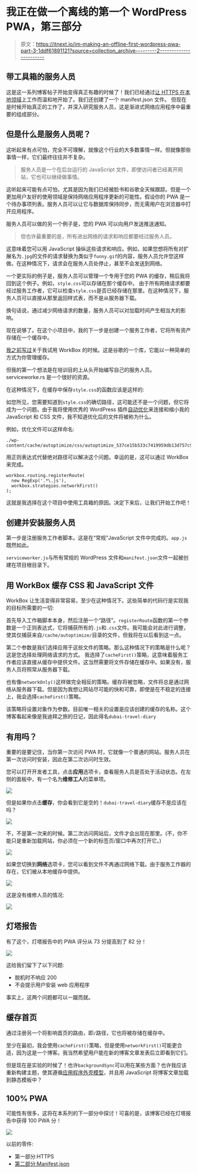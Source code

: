 # 我正在做一个离线的第一个 WordPress PWA，第三部分

> 原文：<https://itnext.io/im-making-an-offline-first-wordpress-pwa-part-3-1ddf61891121?source=collection_archive---------2----------------------->

## 带工具箱的服务人员

这是这一系列博客帖子开始变得真正有趣的时候了！我们已经通过[让 HTTPS 在本地领域](https://medium.com/@stefanledin/im-making-an-offline-first-wordpress-pwa-part-1-6ae90ea672a4)上工作而温和地开始了。我们还创建了一个 manifest.json 文件。
但现在是时候开始真正的工作了，并深入研究服务人员，这是渐进式网络应用程序中最重要的组成部分。

## 但是什么是服务人员呢？

这听起来有点可怕，完全不可理解，就像这个行业的大多数事情一样。但就像那些事情一样，它们最终往往并不复杂。

> 服务人员是一个在后台运行的 JavaScript 文件，即使访问者已经离开网站，它也可以继续做事情。

这听起来可能有点可怕，尤其是因为我们已经被脸书和谷歌全天候跟踪。但是一个更加用户友好的使用领域是保持网络应用程序更新的可能性。假设你的 PWA 是一个待办事项列表。服务人员可以让它与数据库保持同步，而无需用户在浏览器中打开应用程序。

服务人员可以做的另一个例子是，您的 PWA 可以向用户发送推送通知。

> 但也许最重要的是，所有进出网络的请求和响应都要经过服务人员。

这意味着您可以用 JavaScript 操纵这些请求和响应。例如，如果您想将所有对扩展名为`.jpg`的文件的请求替换为类似于`funny.gif`的内容，服务人员允许您这样做。在这种情况下，请求会在服务人员处停止，甚至不会发送到网络。

一个更实际的例子是，服务人员可以管理一个专用于您的 PWA 的缓存，稍后我将回到这个例子。例如，`style.css`可以存储在那个缓存中。
由于所有网络请求都要经过服务工作者，它可以检查`style.css`是否已经存储在那里。在这种情况下，服务人员可以直接从那里返回样式表，而不是从服务器下载。

换句话说，通过减少网络请求的数量，服务人员可以对加载时间产生相当大的影响。

现在说够了。在这个小项目中，我的下一步是创建一个服务工作者，它将所有资产存储在一个缓存中。

[我之前写过](https://medium.com/@stefanledin/a-basic-service-worker-with-workbox-473fff5bbd9b)关于我试用 WorkBox 的时候。这是谷歌的一个库，它能以一种简单的方式为你管理缓存。

但我的第一个想法是在培训目的上从头开始编写自己的服务人员。serviceworke.rs 是一个很好的资源。

在这种情况下，在缓存中保存`style.css`的函数应该是这样的:

如您所见，您需要知道到`style.css`的确切路径，这可能还不是一个问题，但它将成为一个问题。由于我将使用优秀的 WordPress 插件[自动优化](https://wordpress.org/plugins/autoptimize/)来连接和缩小我的 JavaScript 和 CSS 文件，我不知道优化后的文件将被称为什么。

例如，优化文件可以这样命名:

```
./wp-content/cache/autoptimize/css/autoptimize_537ce15b533c7419959db13d757c910e.css
```

用正则表达式代替绝对路径可以解决这个问题。幸运的是，这可以通过 WorkBox 来完成。

```
workbox.routing.registerRoute(
  new RegExp('.*\.js'),
  workbox.strategies.networkFirst()
);
```

这就是我选择在这个项目中使用工具箱的原因。决定下来后，让我们开始工作吧！

## 创建并安装服务人员

第一步是注册服务工作者脚本。这是在“常规”JavaScript 文件中完成的。`app.js`既然如此。

`serviceworker.js`与所有常规的 WordPress 文件和`manifest.json`文件一起被创建在项目根目录下。

## 用 WorkBox 缓存 CSS 和 JavaScript 文件

WorkBox 让生活变得非常容易，至少在这种情况下。这些简单的代码行是实现我的目标所需要的一切:

首先导入工作箱脚本本身，然后注册一个“路径”。`registerRoute`函数的第一个参数是一个正则表达式，它将捕获所有的`.js`和`.css`文件。我可能会对此进行调整，使其仅捕获来自`/cache/autoptimize/`目录的文件，但我将在以后看到这一点。

第二个参数是我们选择应用于这些文件的策略。那么这种情况下的策略是什么呢？这是您选择处理网络请求的方式。
我选择了`cacheFirst()`策略，这意味着服务工作者应该直接从缓存中提供文件。这当然需要将文件存储在缓存中。如果没有，服务人员将照常从服务器下载。

也有像`networkOnly()`这样做完全相反的策略。缓存将被忽略，文件将总是通过网络从服务器下载。但是因为我想让网站尽可能的快和可靠，即使是在不稳定的连接上，我会选择`cacheFirst()`策略。

该策略将设置对象作为参数。目前唯一相关的设置是应该创建的缓存的名称。这个博客看起来像是我迪拜之旅的日记，因此得名`dubai-travel-diary`

## 有用吗？

重要的是要记住，当你第一次访问 PWA 时，它就像一个普通的网站。服务人员在第一次访问时安装，因此在第二次访问时生效。

您可以打开开发者工具，点击**应用**选项卡，查看服务人员是否处于活动状态。在左侧的面板中，有一个名为**维修工人**的菜单项。

![](img/61deb99509a55224797fe69e42d19825.png)

但是如果你点击**缓存**，你会看到它是空的！`dubai-travel-diary`缓存不是应该在吗？

![](img/40f6577abfac522d1acacbfc961304ad.png)

不，不是第一次来的时候。第二次访问网站后，文件才会出现在那里。(不，你不能只是重新加载网站，你必须在一个新的标签页/窗口中再次打开它。)

![](img/d3892b1ba1aefa0d9300574044a90021.png)

如果您切换到**网络**选项卡，您可以看到文件不再通过网络下载。由于服务工作器的存在，它们被从本地缓存中提供。

![](img/594c3fe3cc38ec8d7279dad5350d3984.png)

这是没有维修人员的情况:

![](img/05512fa00cc3b924b770e9540c6b1dee.png)

## 灯塔报告

有了这个，灯塔报告中的 PWA 评分从 73 分提高到了 82 分！

![](img/3fee0cf8ccb04257426208dc88d3bfe0.png)

这给我们留下了以下问题:

*   脱机时不响应 200
*   不会提示用户安装 web 应用程序

事实上，这两个问题都可以一蹴而就。

## 缓存首页

通过注册另一个将影响首页的路由，即`/`路径，它也将被存储在缓存中。

至少在最初，我会使用`cacheFirst()`策略，但是使用`networkFirst()`可能更合适，因为这是一个博客。我当然希望用户能在新的博客文章发表后立即看到它们。

但是现在是实验的时候了！也许`backgroundSync`可以用在某些方面？也许我应该重新构建主题，使其遵循[应用程序外壳模型](https://developers.google.com/web/fundamentals/architecture/app-shell)，并且用 JavaScript 将博客文章加载到静态模板中？

## 100% PWA

可能性有很多，这将在本系列的下一部分中探讨！可喜的是，该博客已经在灯塔报告中获得 100 PWA 分！

![](img/d7de9a8016435e89f36e269b9018dc8b.png)

以前的零件:

*   第一部分:HTTPS
*   [第二部分:Manifest.json](https://medium.com/@stefanledin/im-making-an-offline-first-wordpress-pwa-part-2-b313659bfc9c)